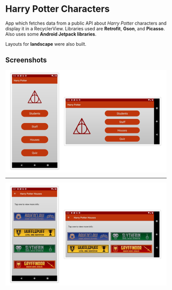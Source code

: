 # Harry Potter Characters
App which fetches data from a public API about *Harry Potter* characters and display it in a RecyclerView.
Libraries used are **Retrofit**, **Gson**, and **Picasso**. Also uses some **Android Jetpack libraries**.

Layouts for **landscape** were also built.

## Screenshots
<img src="screenshots/screen1.png">
<hr>
<img src="screenshots/screen2.png">
